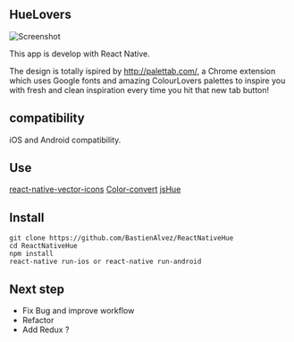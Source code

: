 **HueLovers**
---------
![Screenshot](http://i.imgur.com/EC74xO5.png?raw=true)

This app is develop with React Native.

The design is totally ispired by http://palettab.com/, a Chrome extension which uses Google fonts and amazing ColourLovers palettes to inspire you with fresh and clean inspiration every time you hit that new tab button!

compatibility
-------------

iOS and Android compatibility.

Use
---

[react-native-vector-icons](https://github.com/oblador/react-native-vector-icons)
[Color-convert](https://github.com/Qix-/color-convert)
[jsHue](https://github.com/blargoner/jshue)

Install
-------

    git clone https://github.com/BastienAlvez/ReactNativeHue
    cd ReactNativeHue
    npm install
    react-native run-ios or react-native run-android


Next step
-----------
 - Fix Bug and improve workflow
 - Refactor
 - Add Redux ?
